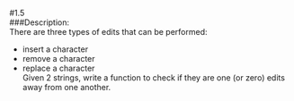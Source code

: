 #1.5  
###Description:  
There are three types of edits that can be performed:  
- insert a character
- remove a character
- replace a character  
Given 2 strings, write a function to check if they are one (or zero) edits away from one another.  
